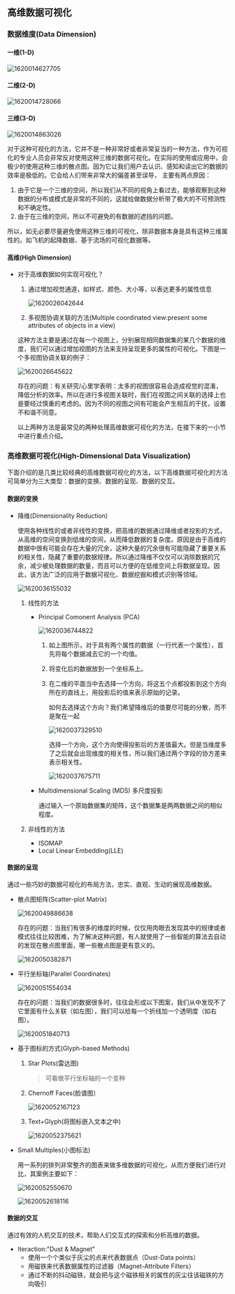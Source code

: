 ## 高维数据可视化

### 数据维度(Data Dimension)

#### 一维(1-D)

![1620014627705](./img/%5CUsers%5CAdministrator%5CAppData%5CRoaming%5CTypora%5Ctypora-user-images%5C1620014627705.png)

#### 二维(2-D)

![1620014728066](./img/5C1620014728066.png)

#### 三维(3-D)

![1620014863026](./img/5C1620014863026.png)

对于这种可视化的方法，它并不是一种非常好或者非常妥当的一种方法，作为可视化的专业人员会非常反对使用这种三维的数据可视化。在实际的使用或应用中，会极少的使用这种三维的散点图。因为它让我们用户去认识、感知和读出它的数据的效率是极低的。它会给人们带来非常大的偏差甚至误导， 主要有两点原因：

1. 由于它是一个三维的空间，所以我们从不同的视角上看过去，能够观察到这种数据的分布或模式是非常的不同的，这就给做数据分析带了极大的不可预测性和不确定性。
2. 由于在三维的空间，所以不可避免的有数据的遮挡的问题。

所以，如无必要尽量避免使用这种三维的可视化，除非数据本身是具有这种三维属性的。如飞机的起降数据、基于流场的可视化数据等。

#### 高维(High Dimension)

- 对于高维数据如何实现可视化？

  1. 通过增加视觉通道，如样式、颜色、大小等，以表达更多的属性信息

     ![1620026042644](./img/5C1620026042644.png)

  2.  多视图协调关联的方法(Multiple coordinated view:present some attributes of objects in a view)

     ​	这种方法主要是通过在每一个视图上，分别展现相同数据集的某几个数据的维度，我们可以通过增加视图的方法来支持呈现更多的属性的可视化。下图是一个多视图协调关联的例子：

     ![1620026645622](./img/5C1620026645622.png)

     存在的问题：有关研究/心里学表明：太多的视图很容易会造成视觉的混淆，降低分析的效率。所以在进行多视图关联时，我们在视图之间关联的选择上也是要经过慎重的考虑的。因为不同的视图之间有可能会产生相互的干扰，设置不和谐不同意。

  以上两种方法是最常见的两种处理高维数据可视化的方法，在接下来的一小节中进行重点介绍。

### 高维数据可视化(High-Dimensional Data Visualization)

下面介绍的是几类比较经典的高维数据可视化的方法，以下高维数据可视化的方法可简单分为三大类型：数据的变换、数据的呈现、数据的交互。

#### 数据的变换

- 降维(Dimensionality Reduction)

  使用各种线性的或者非线性的变换，把高维的数据通过降维或者投影的方式，从高维的空间变换到低维的空间，从而降低数据的复杂度。原因是由于高维的数据中很有可能会存在大量的冗余，这种大量的冗余很有可能隐藏了重要关系的相关性，隐藏了重要的数据规律。所以通过降维不仅仅可以消除数据的冗余，减少被处理数据的数量，而且可以方便的在低维空间上将数据呈现。因此，该方法广泛的应用于数据可视化、数据挖掘和模式识别等领域。

  ![1620036155032](./img/5C1620036155032.png)

  1. 线性的方法

     - Principal Comonent Analysis (PCA)

       ![1620036744822](./img/5C1620036744822.png)

       1. 如上图所示，对于具有两个属性的数据（一行代表一个属性），首先将每个数据减去它的一个均值。

       2. 将变化后的数据放到一个坐标系上。

       3. 在二维的平面当中去选择一个方向，将这五个点都投影到这个方向所在的直线上，用投影后的值来表示原始的记录。

          如何去选择这个方向？我们希望降维后的值要尽可能的分散，而不是聚在一起

          ![1620037329510](./img/1620037329510.png)

          选择一个方向，这个方向使得投影后的方差值最大。但是当维度多了之后就会出现维度的相关性，所以我们通过两个字段的协方差来表示相关性。

          ![1620037675711](./img/1620037675711.png)

     - Multidimensional Scaling (MDS) 多尺度投影

       通过输入一个原始数据集的矩阵，这个数据集是两两数据之间的相似程度。

  2. 非线性的方法

     - ISOMAP
     - Local Linear Embedding(LLE)

#### 数据的呈现

通过一些巧妙的数据可视化的布局方法，忠实、直观、生动的展现高维数据。

- 散点图矩阵(Scatter-plot Matrix)

  ![1620049886638](./img/1620049886638.png)

  存在的问题：当我们有很多的维度的时候，仅仅用肉眼去发现其中的规律或者模式往往比较困难，为了解决这种问题，有人就使用了一些智能的算法去自动的发现在散点图里面，哪一些散点图是更有意义的。

  ![1620050382871](./img/1620050382871.png)

- 平行坐标轴(Parallel Coordinates)

  ![1620051554034](./img/1620051554034.png)

  存在的问题：当我们的数据很多时，往往会形成以下图案，我们从中发现不了它里面有什么关联（如左图），我们可以给每一个折线加一个透明度（如右图）。

  ![1620051840713](./img/1620051840713.png)

- 基于图标的方式(Glyph-based Methods)

  1. Star Plots(雷达图) 

     > 可看做平行坐标轴的一个变种

  2. Chernoff Faces(脸谱图）

     ![1620052167123](./img/1620052167123.png)

  3. Text+Glyph(将图标嵌入文本之中)

     ![1620052375621](./img/1620052375621.png)

- Small Multiples(小图标法)

  用一系列的排列非常整齐的图表来做多维数据的可视化，从而方便我们进行对比，其案例主要如下：

  ![1620052550670](./img/1620052550670.png)

  ![1620052618116](./img/1620052618116.png)

#### 数据的交互

通过有效的人机交互的技术，帮助人们交互式的探索和分析高维的数据。

- Iteraction:"Dust & Magnet"
  - 使用一个个类似于灰尘的点来代表数据点（Dust-Data points）
  - 用磁铁来代表数据属性的过滤器（Magnet-Attribute Filters）
  - 通过不断的抖动磁铁，就会把与这个磁铁相关的属性的灰尘往该磁铁的方向吸引